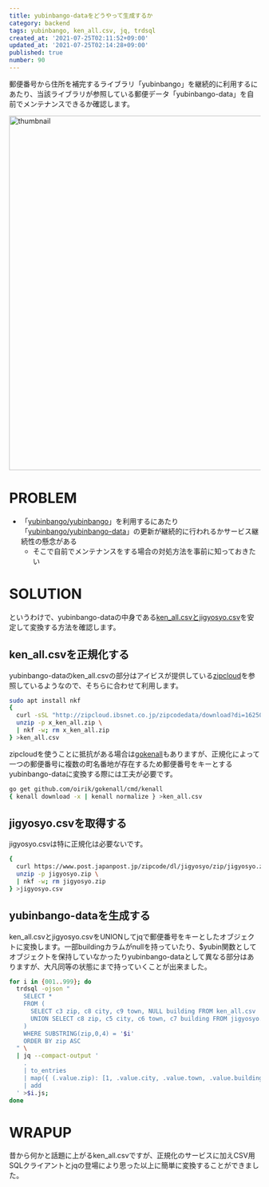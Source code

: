 ```yaml
---
title: yubinbango-dataをどうやって生成するか
category: backend
tags: yubinbango, ken_all.csv, jq, trdsql
created_at: '2021-07-25T02:11:52+09:00'
updated_at: '2021-07-25T02:14:28+09:00'
published: true
number: 90
---
```


郵便番号から住所を補完するライブラリ「yubinbango」を継続的に利用するにあたり、当該ライブラリが参照している郵便データ「yubinbango-data」を自前でメンテナンスできるか確認します。

<img width="710" alt="thumbnail" src="https://img.esa.io/uploads/production/attachments/16651/2021/07/25/97367/d69e2c83-0aae-4409-804a-7f7ee0ce456c.png">

# PROBLEM
- 「[yubinbango/yubinbango](https://github.com/yubinbango/yubinbango)」を利用するにあたり「[yubinbango/yubinbango-data](https://github.com/yubinbango/yubinbango-data)」の更新が継続的に行われるかサービス継続性の懸念がある
    - そこで自前でメンテナンスをする場合の対処方法を事前に知っておきたい

# SOLUTION
というわけで、yubinbango-dataの中身である[ken_all.csvとjigyosyo.csv](https://www.post.japanpost.jp/zipcode/download.html)を安定して変換する方法を確認します。

## ken_all.csvを正規化する
yubinbango-dataのken_all.csvの部分はアイビスが提供している[zipcloud](http://zipcloud.ibsnet.co.jp)を参照しているようなので、そちらに合わせて利用します。
```sh
sudo apt install nkf
{ 
  curl -sSL "http://zipcloud.ibsnet.co.jp/zipcodedata/download?di=1625040649647" -o ./x_ken_all.zip;
  unzip -p x_ken_all.zip \
  | nkf -w; rm x_ken_all.zip
} >ken_all.csv
```

zipcloudを使うことに抵抗がある場合は[gokenall](https://github.com/oirik/gokenall)もありますが、正規化によって一つの郵便番号に複数の町名番地が存在するため郵便番号をキーとするyubinbango-dataに変換する際には工夫が必要です。

```sh
go get github.com/oirik/gokenall/cmd/kenall
{ kenall download -x | kenall normalize } >ken_all.csv
```

## jigyosyo.csvを取得する
jigyosyo.csvは特に正規化は必要ないです。

```sh
{ 
  curl https://www.post.japanpost.jp/zipcode/dl/jigyosyo/zip/jigyosyo.zip -o ./jigyosyo.zip;
  unzip -p jigyosyo.zip \
  | nkf -w; rm jigyosyo.zip
} >jigyosyo.csv
```

## yubinbango-dataを生成する
ken_all.csvとjigyosyo.csvをUNIONしてjqで郵便番号をキーとしたオブジェクトに変換します。一部buildingカラムがnullを持っていたり、$yubin関数としてオブジェクトを保持していなかったりyubinbango-dataとして異なる部分はありますが、大凡同等の状態にまで持っていくことが出来ました。

```sh
for i in {001..999}; do
  trdsql -ojson "
    SELECT *
    FROM (
      SELECT c3 zip, c8 city, c9 town, NULL building FROM ken_all.csv
      UNION SELECT c8 zip, c5 city, c6 town, c7 building FROM jigyosyo.csv
    )
    WHERE SUBSTRING(zip,0,4) = '$i'
    ORDER BY zip ASC
  " \
  | jq --compact-output '
    .
    | to_entries
    | map({ (.value.zip): [1, .value.city, .value.town, .value.building] })
    | add
  ' >$i.js;
done
```

# WRAPUP
昔から何かと話題に上がるken_all.csvですが、正規化のサービスに加えCSV用SQLクライアントとjqの登場により思った以上に簡単に変換することができました。
